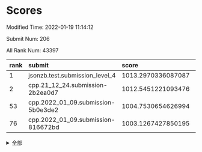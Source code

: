 # Scores

Modified Time: 2022-01-19 11:14:12

Submit Num: 206

All Rank Num: 43397

| rank |               submit               |       score        |       sigma        | pk_num |
| :--- | :--------------------------------- | :----------------- | :----------------- | :----- |
| 1    | jsonzb.test.submission_level_4     | 1013.2970336087087 | 0.8208311981722002 | 824    |
| 2    | cpp.21_12_24.submission-2b2ea0d7   | 1012.5451221093476 | 0.7952337796381016 | 841    |
| 53   | cpp.2022_01_09.submission-5b0e3de2 | 1004.7530654626994 | 0.7084525888603016 | 845    |
| 76   | cpp.2022_01_09.submission-816672bd | 1003.1267427850195 | 0.7113426381898703 | 843    |


<details>
<summary>全部</summary>

| rank |                 submit                 |       score        |       sigma        | pk_num |
| :--- | :------------------------------------- | :----------------- | :----------------- | :----- |
| 1    | jsonzb.test.submission_level_4         | 1013.2970336087087 | 0.8208311981722002 | 824    |
| 2    | cpp.21_12_24.submission-2b2ea0d7       | 1012.5451221093476 | 0.7952337796381016 | 841    |
| 3    | gobigger.level_3.submission_level_3_33 | 1011.4851873018758 | 0.7868887646521998 | 844    |
| 4    | gobigger.level_3.submission_level_3_41 | 1011.2969929972045 | 0.7696352449275624 | 843    |
| 5    | gobigger.level_3.submission_level_3_3  | 1011.2967081138039 | 0.7442772397412533 | 843    |
| 6    | gobigger.level_3.submission_level_3_43 | 1011.2584434627895 | 0.7842801667021486 | 839    |
| 7    | gobigger.level_3.submission_level_3_1  | 1011.1692826133146 | 0.7870731347012725 | 841    |
| 8    | gobigger.level_3.submission_level_3_38 | 1011.1616008234702 | 0.7500050331461924 | 843    |
| 9    | gobigger.level_3.submission_level_3_45 | 1011.0202162701856 | 0.7447077356560954 | 847    |
| 10   | gobigger.level_3.submission_level_3_2  | 1010.9904699887389 | 0.7652145674390135 | 843    |
| 11   | gobigger.level_3.submission_level_3_31 | 1010.7679557976749 | 0.778081436990962  | 845    |
| 12   | gobigger.level_3.submission_level_3_36 | 1010.7179428874078 | 0.7768308321208985 | 839    |
| 13   | gobigger.level_3.submission_level_3_16 | 1010.6708399740677 | 0.7698150970414688 | 841    |
| 14   | gobigger.level_3.submission_level_3_7  | 1010.6286265667344 | 0.7483631072626421 | 842    |
| 15   | gobigger.level_3.submission_level_3_15 | 1010.5962777954754 | 0.7457530142327241 | 845    |
| 16   | gobigger.level_3.submission_level_3_8  | 1010.5278456278236 | 0.7658598204207002 | 844    |
| 17   | gobigger.level_3.submission_level_3_29 | 1010.5175728925835 | 0.752674892702174  | 840    |
| 18   | gobigger.level_3.submission_level_3_34 | 1010.4443271492534 | 0.7546305379680555 | 836    |
| 19   | gobigger.level_3.submission_level_3_21 | 1010.3735936121394 | 0.7667914286373172 | 845    |
| 20   | gobigger.level_3.submission_level_3_5  | 1010.2171030033049 | 0.7445462575278867 | 844    |
| 21   | gobigger.level_3.submission_level_3_25 | 1010.1658872118661 | 0.7681384915657674 | 838    |
| 22   | gobigger.level_3.submission_level_3_20 | 1010.1436496901398 | 0.7609336211320795 | 842    |
| 23   | gobigger.level_3.submission_level_3_12 | 1010.0539641696159 | 0.7777324943585148 | 841    |
| 24   | gobigger.level_3.submission_level_3_19 | 1010.0006433706384 | 0.7371358425218012 | 836    |
| 25   | gobigger.level_3.submission_level_3_42 | 1009.9720156399383 | 0.735608144691713  | 840    |
| 26   | gobigger.level_3.submission_level_3_27 | 1009.8690916988921 | 0.771137043711475  | 847    |
| 27   | gobigger.level_3.submission_level_3_48 | 1009.866125664629  | 0.762096724463345  | 846    |
| 28   | gobigger.level_3.submission_level_3_47 | 1009.7789263373495 | 0.7497686177023051 | 848    |
| 29   | gobigger.level_3.submission_level_3_32 | 1009.7391082631734 | 0.7370367928793491 | 849    |
| 30   | gobigger.level_3.submission_level_3_46 | 1009.6853720259461 | 0.7430975632743095 | 847    |
| 31   | gobigger.level_3.submission_level_3_10 | 1009.642257837956  | 0.7399099742072622 | 847    |
| 32   | gobigger.level_3.submission_level_3_6  | 1009.5803064033001 | 0.7650479692744887 | 842    |
| 33   | gobigger.level_3.submission_level_3_49 | 1009.5503270036861 | 0.742972025165049  | 842    |
| 34   | gobigger.level_3.submission_level_3_28 | 1009.5293554112079 | 0.7315751298219996 | 838    |
| 35   | gobigger.level_3.submission_level_3_4  | 1009.4831620807911 | 0.7439155549329629 | 838    |
| 36   | gobigger.level_3.submission_level_3_9  | 1009.4630344989571 | 0.7818482208597655 | 846    |
| 37   | gobigger.level_3.submission_level_3_37 | 1009.330476436091  | 0.7760581319385004 | 847    |
| 38   | gobigger.level_3.submission_level_3_18 | 1009.3129074495439 | 0.7465570882501861 | 848    |
| 39   | gobigger.level_3.submission_level_3_0  | 1009.2546409387196 | 0.7644887636614511 | 845    |
| 40   | gobigger.level_3.submission_level_3_44 | 1009.2300485552336 | 0.7338079525283216 | 843    |
| 41   | gobigger.level_3.submission_level_3_26 | 1009.1743691181525 | 0.7437860157408692 | 843    |
| 42   | gobigger.level_3.submission_level_3_35 | 1009.1193929472375 | 0.7761861145536475 | 841    |
| 43   | gobigger.level_3.submission_level_3_30 | 1009.0975348181303 | 0.7377573573304668 | 835    |
| 44   | gobigger.level_3.submission_level_3_13 | 1008.9282453871034 | 0.7401230201556521 | 841    |
| 45   | gobigger.level_3.submission_level_3_40 | 1008.8943452028335 | 0.7393401791497479 | 840    |
| 46   | gobigger.level_3.submission_level_3_24 | 1008.7712311054607 | 0.7326113250320185 | 837    |
| 47   | gobigger.level_3.submission_level_3_11 | 1008.7020479440764 | 0.7497680817598443 | 838    |
| 48   | gobigger.level_3.submission_level_3_39 | 1008.6648520959495 | 0.7461921725117977 | 836    |
| 49   | gobigger.level_3.submission_level_3_17 | 1008.5367087200387 | 0.7514265721122773 | 850    |
| 50   | gobigger.level_3.submission_level_3_22 | 1008.4116505928315 | 0.7390856670684708 | 843    |
| 51   | gobigger.level_3.submission_level_3_23 | 1008.1512243337212 | 0.7389097678607085 | 847    |
| 52   | gobigger.level_3.submission_level_3_14 | 1007.6701265407235 | 0.7197291340500247 | 842    |
| 53   | cpp.2022_01_09.submission-5b0e3de2     | 1004.7530654626994 | 0.7084525888603016 | 845    |
| 54   | gobigger.level_1.submission_level_1_2  | 1004.5194553765834 | 0.7180592760118742 | 841    |
| 55   | gobigger.level_1.submission_level_1_34 | 1004.309678152973  | 0.7203072029370519 | 842    |
| 56   | gobigger.level_1.submission_level_1_33 | 1004.2474616435733 | 0.7151713553948964 | 843    |
| 57   | gobigger.level_1.submission_level_1_38 | 1003.9304371727345 | 0.7042232110015196 | 844    |
| 58   | gobigger.level_1.submission_level_1_10 | 1003.906218397168  | 0.7168010874386674 | 845    |
| 59   | gobigger.level_1.submission_level_1_15 | 1003.8861792262771 | 0.7160154971028891 | 848    |
| 60   | gobigger.level_1.submission_level_1_0  | 1003.8256278675252 | 0.7153450829094526 | 846    |
| 61   | gobigger.level_1.submission_level_1_16 | 1003.749230735368  | 0.7249837652243383 | 846    |
| 62   | gobigger.level_1.submission_level_1_27 | 1003.6689909054602 | 0.7151259442805923 | 838    |
| 63   | gobigger.level_1.submission_level_1_45 | 1003.6681691131504 | 0.7118391834259886 | 842    |
| 64   | gobigger.level_1.submission_level_1_1  | 1003.6548138138384 | 0.7140664766918843 | 836    |
| 65   | gobigger.level_1.submission_level_1_39 | 1003.6118752820021 | 0.7245685773018005 | 848    |
| 66   | gobigger.level_1.submission_level_1_4  | 1003.6055772151248 | 0.7209607191476264 | 847    |
| 67   | gobigger.level_1.submission_level_1_37 | 1003.5043791083906 | 0.7167619083844377 | 841    |
| 68   | gobigger.level_1.submission_level_1_44 | 1003.4100856566463 | 0.7310044250062863 | 847    |
| 69   | gobigger.level_1.submission_level_1_7  | 1003.3944329430004 | 0.7168572933194809 | 841    |
| 70   | gobigger.level_1.submission_level_1_18 | 1003.3744068911896 | 0.7231614939937614 | 841    |
| 71   | gobigger.level_1.submission_level_1_24 | 1003.3536717141403 | 0.7254850186491695 | 841    |
| 72   | gobigger.level_1.submission_level_1_12 | 1003.3496542474844 | 0.7038000765213537 | 841    |
| 73   | gobigger.level_1.submission_level_1_17 | 1003.2831525305704 | 0.7151572163272076 | 841    |
| 74   | gobigger.level_1.submission_level_1_41 | 1003.2503775111242 | 0.7150504642789485 | 842    |
| 75   | gobigger.level_1.submission_level_1_23 | 1003.1915395753406 | 0.7207210983469229 | 843    |
| 76   | cpp.2022_01_09.submission-816672bd     | 1003.1267427850195 | 0.7113426381898703 | 843    |
| 77   | gobigger.level_1.submission_level_1_5  | 1003.0849958675337 | 0.7221866342552927 | 839    |
| 78   | gobigger.level_1.submission_level_1_49 | 1003.0335912795459 | 0.7149558797761422 | 838    |
| 79   | gobigger.level_1.submission_level_1_25 | 1003.0029270128324 | 0.7144531990721408 | 843    |
| 80   | gobigger.level_1.submission_level_1_22 | 1003.0027350147124 | 0.7147045972370467 | 846    |
| 81   | gobigger.level_1.submission_level_1_3  | 1002.9959495414117 | 0.7092040512464437 | 839    |
| 82   | gobigger.level_1.submission_level_1_40 | 1002.9441437261974 | 0.7122812426824128 | 849    |
| 83   | gobigger.level_1.submission_level_1_28 | 1002.9426710385673 | 0.705818935913078  | 838    |
| 84   | gobigger.level_1.submission_level_1_9  | 1002.9365922636184 | 0.7207479990329789 | 844    |
| 85   | gobigger.level_1.submission_level_1_19 | 1002.8393437641287 | 0.7182572797289323 | 839    |
| 86   | gobigger.level_1.submission_level_1_30 | 1002.8371346838214 | 0.7235173777283389 | 844    |
| 87   | gobigger.level_1.submission_level_1_36 | 1002.8133958170629 | 0.7236325393366247 | 847    |
| 88   | gobigger.level_1.submission_level_1_14 | 1002.7360597667965 | 0.7255061869328149 | 838    |
| 89   | gobigger.level_1.submission_level_1_8  | 1002.7040126174264 | 0.7200260342654602 | 845    |
| 90   | gobigger.level_1.submission_level_1_21 | 1002.6459704928172 | 0.7007810165451764 | 850    |
| 91   | gobigger.level_1.submission_level_1_29 | 1002.6436699214927 | 0.7156613415258107 | 845    |
| 92   | gobigger.level_1.submission_level_1_35 | 1002.5685584304945 | 0.7186915095590435 | 842    |
| 93   | gobigger.level_1.submission_level_1_20 | 1002.5611988381248 | 0.7118894755923771 | 841    |
| 94   | gobigger.level_1.submission_level_1_32 | 1002.5290660728044 | 0.7186362833837922 | 843    |
| 95   | gobigger.level_1.submission_level_1_11 | 1002.5108037353989 | 0.7210463095000192 | 841    |
| 96   | gobigger.level_1.submission_level_1_42 | 1002.5097310504345 | 0.7039495409520982 | 842    |
| 97   | gobigger.level_1.submission_level_1_46 | 1002.4274381057147 | 0.70976683275296   | 842    |
| 98   | gobigger.level_1.submission_level_1_31 | 1002.2239861768179 | 0.7079443891029513 | 838    |
| 99   | gobigger.level_1.submission_level_1_48 | 1002.204324376358  | 0.724275739679007  | 847    |
| 100  | gobigger.level_1.submission_level_1_26 | 1002.1435001187473 | 0.7043554175309548 | 840    |
| 101  | gobigger.level_1.submission_level_1_43 | 1002.0889427757938 | 0.7098323909954126 | 843    |
| 102  | gobigger.level_1.submission_level_1_13 | 1002.0752993402058 | 0.7145412334172719 | 838    |
| 103  | gobigger.level_1.submission_level_1_6  | 1002.0023959744542 | 0.7029605111888513 | 850    |
| 104  | gobigger.level_1.submission_level_1_47 | 1001.8720803353619 | 0.7145082991848117 | 842    |
| 105  | gobigger.random.submission_random_38   | 997.0113868619118  | 0.715894871641654  | 845    |
| 106  | gobigger.random.submission_random_4    | 996.9199527671099  | 0.7099300593440816 | 842    |
| 107  | gobigger.random.submission_random_35   | 996.8792091131652  | 0.7006620530597557 | 845    |
| 108  | gobigger.random.submission_random_9    | 996.7756072936927  | 0.7124141107416431 | 843    |
| 109  | gobigger.random.submission_random_3    | 996.7351826987075  | 0.715247817631274  | 841    |
| 110  | gobigger.random.submission_random_36   | 996.7159669738819  | 0.7073286835910888 | 844    |
| 111  | gobigger.random.submission_random_13   | 996.5711338797295  | 0.7207363222015002 | 843    |
| 112  | gobigger.random.submission_random_32   | 996.5466960713003  | 0.7052564351618911 | 845    |
| 113  | gobigger.random.submission_random_1    | 996.5262082142812  | 0.7163839616870918 | 845    |
| 114  | gobigger.random.submission_random_12   | 996.4849114365483  | 0.6977834093575442 | 842    |
| 115  | gobigger.random.submission_random_40   | 996.4223905716949  | 0.7138684861424368 | 842    |
| 116  | gobigger.random.submission_random_27   | 996.3862800830093  | 0.7200080520948637 | 848    |
| 117  | gobigger.random.submission_random_24   | 996.3616816897171  | 0.7084214813906253 | 844    |
| 118  | gobigger.random.submission_random_42   | 996.3247755900677  | 0.7094705882278624 | 840    |
| 119  | gobigger.random.submission_random_34   | 996.3192085172029  | 0.7143133169058214 | 841    |
| 120  | gobigger.random.submission_random_30   | 996.3167480070709  | 0.7085909419720746 | 844    |
| 121  | gobigger.random.submission_random_18   | 996.3136188640885  | 0.7077112807770654 | 843    |
| 122  | gobigger.random.submission_random_31   | 996.3000516274676  | 0.6988736425729472 | 844    |
| 123  | gobigger.random.submission_random_10   | 996.2720963808646  | 0.7084935645860971 | 838    |
| 124  | gobigger.random.submission_random_28   | 996.1988999852285  | 0.6994181336839247 | 843    |
| 125  | gobigger.random.submission_random_23   | 996.0959142411622  | 0.7111202512169263 | 838    |
| 126  | gobigger.random.submission_random_45   | 996.0506143807806  | 0.7120115680778573 | 844    |
| 127  | gobigger.random.submission_random_41   | 996.0504040846959  | 0.72175778000566   | 840    |
| 128  | gobigger.random.submission_random_20   | 996.0478977451198  | 0.7083042949920438 | 847    |
| 129  | gobigger.random.submission_random_37   | 996.0107169385749  | 0.7091880383388137 | 845    |
| 130  | gobigger.random.submission_random_47   | 996.0034396098655  | 0.7084293389891868 | 838    |
| 131  | gobigger.random.submission_random_25   | 995.9610661856168  | 0.7201307259124258 | 844    |
| 132  | gobigger.random.submission_random_5    | 995.9605589936865  | 0.7073732630373055 | 840    |
| 133  | gobigger.random.submission_random_17   | 995.9028017726571  | 0.7112816867699353 | 840    |
| 134  | gobigger.random.submission_random_49   | 995.8823963444585  | 0.7266467960417532 | 840    |
| 135  | gobigger.random.submission_random_29   | 995.880908468312   | 0.7139401026539774 | 841    |
| 136  | gobigger.random.submission_random_6    | 995.8701576932817  | 0.7079451529096751 | 844    |
| 137  | gobigger.random.submission_random_21   | 995.79838403745    | 0.7056661745910977 | 845    |
| 138  | gobigger.random.submission_random_8    | 995.7878222369677  | 0.709396412371438  | 840    |
| 139  | gobigger.random.submission_random_26   | 995.7838086070377  | 0.7107425499255806 | 845    |
| 140  | gobigger.random.submission_random_7    | 995.7469099460664  | 0.6968057089540034 | 847    |
| 141  | gobigger.random.submission_random_33   | 995.7129243771783  | 0.7178282501948793 | 847    |
| 142  | gobigger.random.submission_random_22   | 995.7095133369735  | 0.7049949461176173 | 846    |
| 143  | gobigger.random.submission_random_0    | 995.6474075524127  | 0.7177273242557841 | 847    |
| 144  | gobigger.random.submission_random_15   | 995.5805360286912  | 0.7069693026970563 | 844    |
| 145  | gobigger.random.submission_random_48   | 995.5759954782939  | 0.716227624327066  | 841    |
| 146  | gobigger.random.submission_random_44   | 995.5029619201089  | 0.7183197438717144 | 843    |
| 147  | gobigger.random.submission_random_2    | 995.4785186698521  | 0.7239402216647864 | 843    |
| 148  | gobigger.random.submission_random_16   | 995.3429678339252  | 0.7053794577948768 | 846    |
| 149  | gobigger.random.submission_random_19   | 995.3396323726862  | 0.6988711662491922 | 847    |
| 150  | gobigger.random.submission_random_43   | 995.2763834597664  | 0.7119440909612068 | 843    |
| 151  | gobigger.random.submission_random_39   | 994.9337594679223  | 0.7112088097349232 | 840    |
| 152  | gobigger.random.submission_random_46   | 994.9298396776949  | 0.7122763609964917 | 845    |
| 153  | gobigger.random.submission_random_11   | 994.6616661939132  | 0.7245305287798942 | 840    |
| 154  | gobigger.random.submission_random_14   | 994.6370050088262  | 0.7064373669622341 | 840    |
| 155  | gobigger.level_2.submission_level_2_33 | 994.1864643829323  | 0.7294183320078407 | 843    |
| 156  | gobigger.level_2.submission_level_2_5  | 994.0936610117078  | 0.7268279184966231 | 842    |
| 157  | gobigger.level_2.submission_level_2_45 | 993.8285121630404  | 0.7192545666090283 | 841    |
| 158  | gobigger.level_2.submission_level_2_2  | 993.786426342685   | 0.7366626844128046 | 848    |
| 159  | gobigger.level_2.submission_level_2_3  | 993.616066953161   | 0.7386757971967857 | 842    |
| 160  | gobigger.level_2.submission_level_2_44 | 993.5710227485224  | 0.7418883629222661 | 840    |
| 161  | gobigger.level_2.submission_level_2_8  | 993.4250717291019  | 0.729887381694382  | 843    |
| 162  | gobigger.level_2.submission_level_2_20 | 993.4105829464069  | 0.7095996760649463 | 845    |
| 163  | gobigger.level_2.submission_level_2_41 | 993.0998018806802  | 0.72899535473086   | 843    |
| 164  | gobigger.level_2.submission_level_2_6  | 993.0417526444011  | 0.7369838972659745 | 838    |
| 165  | gobigger.level_2.submission_level_2_29 | 993.0379422641308  | 0.7353551868658025 | 838    |
| 166  | gobigger.level_2.submission_level_2_26 | 992.8694455698095  | 0.7468047491156687 | 844    |
| 167  | gobigger.level_2.submission_level_2_34 | 992.8543908228243  | 0.7364989566263759 | 848    |
| 168  | gobigger.level_2.submission_level_2_37 | 992.8450363532346  | 0.7468427232783391 | 841    |
| 169  | gobigger.level_2.submission_level_2_7  | 992.7591325615449  | 0.7530115132229249 | 844    |
| 170  | gobigger.level_2.submission_level_2_31 | 992.7212893033835  | 0.7475482365989836 | 844    |
| 171  | gobigger.level_2.submission_level_2_25 | 992.7150308360291  | 0.7407931613635333 | 847    |
| 172  | gobigger.level_2.submission_level_2_9  | 992.674836441415   | 0.7339300634013032 | 843    |
| 173  | gobigger.level_2.submission_level_2_4  | 992.5991388378437  | 0.748454883016778  | 841    |
| 174  | gobigger.level_2.submission_level_2_21 | 992.5827887628742  | 0.7456580881015569 | 841    |
| 175  | gobigger.level_2.submission_level_2_46 | 992.5664009208022  | 0.7418127867081602 | 844    |
| 176  | gobigger.level_2.submission_level_2_17 | 992.5573724242462  | 0.734891301262786  | 842    |
| 177  | gobigger.level_2.submission_level_2_30 | 992.5556835959279  | 0.7334844053363141 | 840    |
| 178  | gobigger.level_2.submission_level_2_18 | 992.483262691325   | 0.7407633032444328 | 845    |
| 179  | gobigger.level_2.submission_level_2_14 | 992.355375019338   | 0.7377107951649117 | 843    |
| 180  | gobigger.level_2.submission_level_2_42 | 992.2514242928746  | 0.7416935728525624 | 841    |
| 181  | gobigger.level_2.submission_level_2_16 | 992.1947312382794  | 0.7468628738753093 | 841    |
| 182  | gobigger.level_2.submission_level_2_40 | 992.1674010546624  | 0.7364477659133929 | 844    |
| 183  | gobigger.level_2.submission_level_2_15 | 991.988992800447   | 0.7615830619727644 | 844    |
| 184  | gobigger.level_2.submission_level_2_35 | 991.9740841869374  | 0.7376394072492573 | 842    |
| 185  | gobigger.level_2.submission_level_2_10 | 991.9549007422189  | 0.7545370327866807 | 843    |
| 186  | gobigger.level_2.submission_level_2_38 | 991.888057580176   | 0.7681211918514377 | 841    |
| 187  | gobigger.level_2.submission_level_2_27 | 991.85621559093    | 0.748997776457745  | 845    |
| 188  | gobigger.level_2.submission_level_2_39 | 991.8306744770509  | 0.7402161135149241 | 841    |
| 189  | gobigger.level_2.submission_level_2_22 | 991.7810753307126  | 0.753472616297002  | 838    |
| 190  | gobigger.level_2.submission_level_2_24 | 991.7224814043384  | 0.7518030267798236 | 846    |
| 191  | gobigger.level_2.submission_level_2_32 | 991.4596361726925  | 0.7742855750696372 | 841    |
| 192  | gobigger.level_2.submission_level_2_49 | 991.4559579932237  | 0.7689564148028498 | 848    |
| 193  | gobigger.level_2.submission_level_2_47 | 991.3735751526618  | 0.7615216999199113 | 838    |
| 194  | gobigger.level_2.submission_level_2_11 | 991.1985106361124  | 0.7370327919554772 | 844    |
| 195  | gobigger.level_2.submission_level_2_1  | 991.196039682612   | 0.7407890330715488 | 841    |
| 196  | gobigger.level_2.submission_level_2_12 | 990.9877363272512  | 0.772850385596145  | 844    |
| 197  | gobigger.level_2.submission_level_2_43 | 990.9093911072734  | 0.750282070216301  | 853    |
| 198  | gobigger.level_2.submission_level_2_0  | 990.6277913861345  | 0.7682179482752161 | 840    |
| 199  | gobigger.level_2.submission_level_2_28 | 990.5977401604216  | 0.7608850530205915 | 845    |
| 200  | gobigger.level_2.submission_level_2_48 | 990.5451734256925  | 0.7433352428781057 | 838    |
| 201  | gobigger.level_2.submission_level_2_13 | 990.307785689165   | 0.7616428589043763 | 847    |
| 202  | gobigger.level_2.submission_level_2_36 | 990.2893251016457  | 0.7726374958251696 | 838    |
| 203  | gobigger.level_2.submission_level_2_23 | 989.2122977098973  | 0.7781060197534196 | 842    |
| 204  | gobigger.level_2.submission_level_2_19 | 988.6864648588138  | 0.7739631590485967 | 844    |
| 205  | gobigger.none.submission_none_1        | 976.3188217074849  | 1.4006877158673359 | 839    |
| 206  | gobigger.none.submission_none_0        | 975.749812662501   | 1.492186272888745  | 844    |

</details>